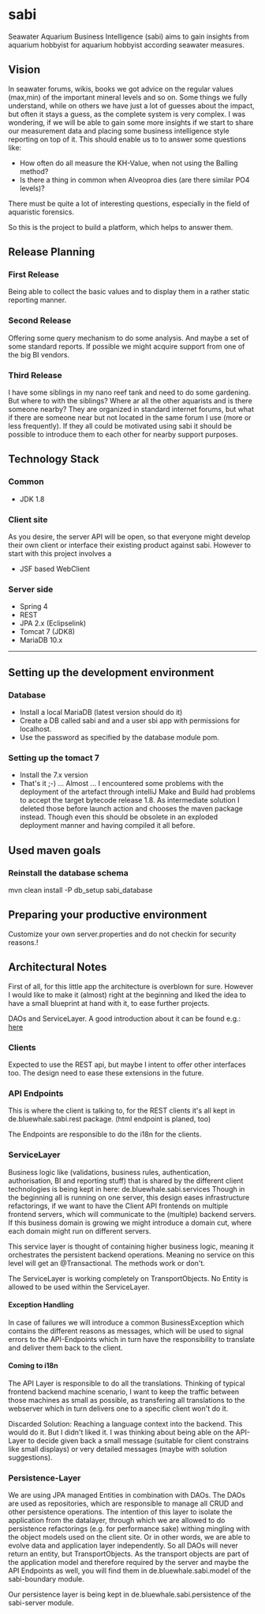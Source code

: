 # sabi

Seawater Aquarium Business Intelligence (sabi) aims to gain insights from aquarium hobbyist for aquarium hobbyist according seawater measures.

## Vision

In seawater forums, wikis, books we got advice on the regular values (max,min) of the important mineral levels and so on.
Some things we fully understand, while on others we have just a lot of guesses about the impact, but often it stays a guess, as the complete system is very complex.
I was wondering, if we will be able to gain some more insights if we start to share our measurement data and placing some business intelligence style reporting on top of it.
This should enable us to to answer some questions like:

* How often do all measure the KH-Value, when not using the Balling method?
* Is there a thing in common when Alveoproa dies (are there similar PO4 levels)?

There must be quite a lot of interesting questions, especially in the field of aquaristic forensics.

So this is the project to build a platform, which helps to answer them.

## Release Planning

### First Release

Being able to collect the basic values and to display them in a rather static reporting manner.

### Second Release

Offering some query mechanism to do some analysis. And maybe a set of some standard reports. If possible we might acquire support from one of the big BI vendors.

### Third Release

I have some siblings in my nano reef tank and need to do some gardening. But where to with the siblings? Where ar all the other aquarists and is there someone nearby? They are organized in standard internet forums, but what if there are someone near but not located in the same forum I use (more or less frequently). If they all could be motivated using sabi it should be possible to introduce them to each other for nearby support purposes.

## Technology Stack

### Common

* JDK 1.8
 
### Client site
As you desire, the server API will be open, so that everyone might develop their own client or interface their existing product
against sabi. However to start with this project involves a

* JSF based WebClient

### Server side
* Spring 4
* REST
* JPA 2.x (Eclipselink)
* Tomcat 7 (JDK8)
* MariaDB 10.x

----

## Setting up the development environment

### Database

* Install a local MariaDB (latest version should do it)
* Create a DB called sabi and and a user sbi app with permissions for localhost.
* Use the password as specified by the database module pom.

### Setting up the tomact 7

* Install the 7.x version
* That's it ;-) ... Almost ... I encountered some problems with the deployment of the artefact through intelliJ
  Make and Build had problems to accept the target bytecode release 1.8. As intermediate solution I deleted those
  before launch action and chooses the maven package instead. Though even this should be obsolete in an
  exploded deployment manner and having compiled it all before.


## Used maven goals

### Reinstall the database schema
mvn clean install -P db_setup sabi_database

## Preparing your productive environment

Customize your own server.properties and do not checkin for security reasons.!

## Architectural Notes

First of all, for this little app the architecture is overblown for sure.
However I would like to make it (almost) right at the beginning and 
liked the idea to have a small blueprint at hand with it, to ease further projects.

DAOs and ServiceLayer. A good introduction about it can be
found e.g.: [here](http://bearprogrammer.com/2012/11/12/dao-repository-and-service-digging-deeper/)

### Clients
Expected to use the REST api, but maybe I intent to offer other interfaces too.
The design need to ease these extensions in the future.

### API Endpoints
This is where the client is talking to, for the REST clients it's all kept in
de.bluewhale.sabi.rest package.
(html endpoint is planed, too)

The Endpoints are responsible to do the i18n for the clients.

### ServiceLayer
Business logic like (validations, business rules, authentication, authorisation, BI and reporting stuff) that
is shared by the different client technologies is being kept in here: de.bluewhale.sabi.services
Though in the beginning all is running on one server, this design eases infrastructure refactorings,
if we want to have the Client API frontends on multiple frontend servers, which will communicate to
the (multiple) backend servers. If this business domain is growing we might introduce a domain cut,
where each domain might run on different servers.

This service layer is thought of containing higher business logic,
meaning it orchestrates the persistent backend operations. Meaning no service on this level 
will get an @Transactional. The methods work or don't.

The ServiceLayer is working completely on TransportObjects. No Entity is allowed to be used within the
ServiceLayer.

#### Exception Handling 
 In case of failures we will introduce a common BusinessException which contains the different reasons as messages, 
which will be used to signal errors to the API-Endpoints which in turn have the responsibility to translate and deliver them back
to the client. 

#### Coming to i18n
The API Layer is responsible to do all the translations. Thinking of 
typical frontend backend machine scenario, I want to keep the traffic between those machines as small
as possible, as transfering all translations to the webserver which in turn delivers one to a specific client won't do it.

Discarded Solution: Reaching a language context into the backend. This would do it. But I didn't liked 
it. I was thinking about being able on the API-Layer to decide given back a small message (suitable for
client constrains like small displays) or very detailed messages (maybe with solution suggestions).

### Persistence-Layer

We are using JPA managed Entities in combination with DAOs. 
The DAOs are used as repositories, which are responsible to manage all CRUD and other persistence
operations. The intention of this layer to isolate the application from the datalayer, through
which we are allowed to do persistence refactorings (e.g. for performance sake) withing mingling
with the object models used on the client site. Or in other words, we are able to
evolve data and application layer independently. 
So all DAOs will never return an entity, but TransportObjects.
As the transport objects are part of the application model and therefore required by the server
and maybe the API Endpoints as well, you will find them in
de.bluewhale.sabi.model of the sabi-boundary module.

Our persistence layer is being kept in de.bluewhale.sabi.persistence of the sabi-server module.
